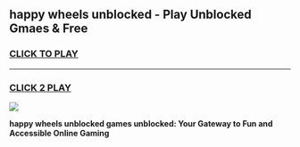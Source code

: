 
## happy wheels unblocked - Play Unblocked Gmaes & Free
<h3>
<a href="https://premium.freeplayer.one?title=happy_wheels_unblocked&ref=19F">CLICK TO PLAY</a></h3>
<hr>

<h3>
<a href="https://premium.freeplayer.one?title=happy_wheels_unblocked&ref=19F">CLICK 2 PLAY</a>
  
</h3>

<a href="https://premium.freeplayer.one?title=happy_wheels_unblocked&ref=19F/"><img src="https://clearcache.store/games.png"></a>


**happy wheels unblocked games unblocked: Your Gateway to Fun and Accessible Online Gaming**
